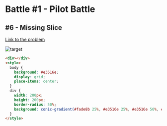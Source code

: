 # Battle #1 - Pilot Battle

## #6 - Missing Slice

[Link to the problem](https://cssbattle.dev/play/6)

![target](https://cssbattle.dev/targets/6.png)


```html
<div></div>
<style>
  body {
    background: #e3516e;
    display: grid;
    place-items: center;
  }
  div {
    width: 200px;
    height: 200px;
    border-radius: 50%;
    background: conic-gradient(#fade8b 25%, #e3516e 25%, #e3516e 50%, #f7f3d7 50%, #f7f3d7 75%, #51b5a9 75%);
  }
</style>
```
